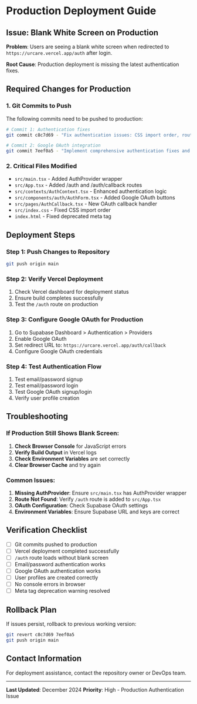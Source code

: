 # Production Deployment Guide

## Issue: Blank White Screen on Production

**Problem**: Users are seeing a blank white screen when redirected to `https://urcare.vercel.app/auth` after login.

**Root Cause**: Production deployment is missing the latest authentication fixes.

## Required Changes for Production

### 1. Git Commits to Push
The following commits need to be pushed to production:

```bash
# Commit 1: Authentication fixes
git commit c8c7d69 - "Fix authentication issues: CSS import order, routing, AuthProvider setup, and meta tag deprecation"

# Commit 2: Google OAuth integration
git commit 7eef0a5 - "Implement comprehensive authentication fixes and Google OAuth integration"
```

### 2. Critical Files Modified
- `src/main.tsx` - Added AuthProvider wrapper
- `src/App.tsx` - Added /auth and /auth/callback routes
- `src/contexts/AuthContext.tsx` - Enhanced authentication logic
- `src/components/auth/AuthForm.tsx` - Added Google OAuth buttons
- `src/pages/AuthCallback.tsx` - New OAuth callback handler
- `src/index.css` - Fixed CSS import order
- `index.html` - Fixed deprecated meta tag

## Deployment Steps

### Step 1: Push Changes to Repository
```bash
git push origin main
```

### Step 2: Verify Vercel Deployment
1. Check Vercel dashboard for deployment status
2. Ensure build completes successfully
3. Test the `/auth` route on production

### Step 3: Configure Google OAuth for Production
1. Go to Supabase Dashboard > Authentication > Providers
2. Enable Google OAuth
3. Set redirect URL to: `https://urcare.vercel.app/auth/callback`
4. Configure Google OAuth credentials

### Step 4: Test Authentication Flow
1. Test email/password signup
2. Test email/password login
3. Test Google OAuth signup/login
4. Verify user profile creation

## Troubleshooting

### If Production Still Shows Blank Screen:

1. **Check Browser Console** for JavaScript errors
2. **Verify Build Output** in Vercel logs
3. **Check Environment Variables** are set correctly
4. **Clear Browser Cache** and try again

### Common Issues:

1. **Missing AuthProvider**: Ensure `src/main.tsx` has AuthProvider wrapper
2. **Route Not Found**: Verify `/auth` route is added to `src/App.tsx`
3. **OAuth Configuration**: Check Supabase OAuth settings
4. **Environment Variables**: Ensure Supabase URL and keys are correct

## Verification Checklist

- [ ] Git commits pushed to production
- [ ] Vercel deployment completed successfully
- [ ] `/auth` route loads without blank screen
- [ ] Email/password authentication works
- [ ] Google OAuth authentication works
- [ ] User profiles are created correctly
- [ ] No console errors in browser
- [ ] Meta tag deprecation warning resolved

## Rollback Plan

If issues persist, rollback to previous working version:
```bash
git revert c8c7d69 7eef0a5
git push origin main
```

## Contact Information

For deployment assistance, contact the repository owner or DevOps team.

---

**Last Updated**: December 2024
**Priority**: High - Production Authentication Issue 